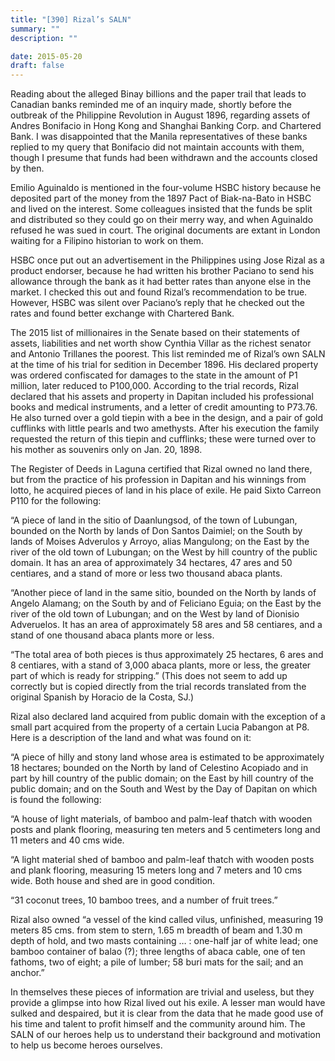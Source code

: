 ```yaml
---
title: "[390] Rizal’s SALN"
summary: ""
description: ""

date: 2015-05-20
draft: false
---
```


Reading about the alleged Binay billions and the paper trail that leads to Canadian banks reminded me of an inquiry made, shortly before the outbreak of the Philippine Revolution in August 1896, regarding assets of Andres Bonifacio in Hong Kong and Shanghai Banking Corp. and Chartered Bank. I was disappointed that the Manila representatives of these banks replied to my query that Bonifacio did not maintain accounts with them, though I presume that funds had been withdrawn and the accounts closed by then.

Emilio Aguinaldo is mentioned in the four-volume HSBC history because he deposited part of the money from the 1897 Pact of Biak-na-Bato in HSBC and lived on the interest. Some colleagues insisted that the funds be split and distributed so they could go on their merry way, and when Aguinaldo refused he was sued in court. The original documents are extant in London waiting for a Filipino historian to work on them.

HSBC once put out an advertisement in the Philippines using Jose Rizal as a product endorser, because he had written his brother Paciano to send his allowance through the bank as it had better rates than anyone else in the market. I checked this out and found Rizal’s recommendation to be true. However, HSBC was silent over Paciano’s reply that he checked out the rates and found better exchange with Chartered Bank.

The 2015 list of millionaires in the Senate based on their statements of assets, liabilities and net worth show Cynthia Villar as the richest senator and Antonio Trillanes the poorest. This list reminded me of Rizal’s own SALN at the time of his trial for sedition in December 1896. His declared property was ordered confiscated for damages to the state in the amount of P1 million, later reduced to P100,000. According to the trial records, Rizal declared that his assets and property in Dapitan included his professional books and medical instruments, and a letter of credit amounting to P73.76. He also turned over a gold tiepin with a bee in the design, and a pair of gold cufflinks with little pearls and two amethysts. After his execution the family requested the return of this tiepin and cufflinks; these were turned over to his mother as souvenirs only on Jan. 20, 1898.

The Register of Deeds in Laguna certified that Rizal owned no land there, but from the practice of his profession in Dapitan and his winnings from lotto, he acquired pieces of land in his place of exile. He paid Sixto Carreon P110 for the following:

“A piece of land in the sitio of Daanlungsod, of the town of Lubungan, bounded on the North by lands of Don Santos Daimiel; on the South by lands of Moises Adverulos y Arroyo, alias Mangulong; on the East by the river of the old town of Lubungan; on the West by hill country of the public domain. It has an area of approximately 34 hectares, 47 ares and 50 centiares, and a stand of more or less two thousand abaca plants.

“Another piece of land in the same sitio, bounded on the North by lands of Angelo Alamang; on the South by and of Feliciano Eguia; on the East by the river of the old town of Lubungan; and on the West by land of Dionisio Adveruelos. It has an area of approximately 58 ares and 58 centiares, and a stand of one thousand abaca plants more or less.

“The total area of both pieces is thus approximately 25 hectares, 6 ares and 8 centiares, with a stand of 3,000 abaca plants, more or less, the greater part of which is ready for stripping.” (This does not seem to add up correctly but is copied directly from the trial records translated from the original Spanish by Horacio de la Costa, SJ.)

Rizal also declared land acquired from public domain with the exception of a small part acquired from the property of a certain Lucia Pabangon at P8. Here is a description of the land and what was found on it:

“A piece of hilly and stony land whose area is estimated to be approximately 18 hectares; bounded on the North by land of Celestino Acopiado and in part by hill country of the public domain; on the East by hill country of the public domain; and on the South and West by the Day of Dapitan on which is found the following:

“A house of light materials, of bamboo and palm-leaf thatch with wooden posts and plank flooring, measuring ten meters and 5 centimeters long and 11 meters and 40 cms wide.

“A light material shed of bamboo and palm-leaf thatch with wooden posts and plank flooring, measuring 15 meters long and 7 meters and 10 cms wide. Both house and shed are in good condition.

“31 coconut trees, 10 bamboo trees, and a number of fruit trees.”

Rizal also owned “a vessel of the kind called vilus, unfinished, measuring 19 meters 85 cms. from stem to stern, 1.65 m breadth of beam and 1.30 m depth of hold, and two masts containing … : one-half jar of white lead; one bamboo container of balao (?); three lengths of abaca cable, one of ten fathoms, two of eight; a pile of lumber; 58 buri mats for the sail; and an anchor.”

In themselves these pieces of information are trivial and useless, but they provide a glimpse into how Rizal lived out his exile. A lesser man would have sulked and despaired, but it is clear from the data that he made good use of his time and talent to profit himself and the community around him. The SALN of our heroes help us to understand their background and motivation to help us become heroes ourselves.
